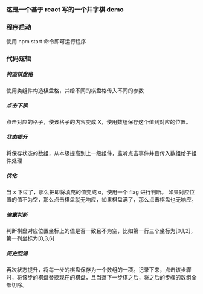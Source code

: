 ### 这是一个基于 react 写的一个井字棋 demo

### 程序启动

使用 npm start 命令即可运行程序

### 代码逻辑

##### 构造棋盘格

使用类组件构造棋盘格，并给不同的棋盘格传入不同的参数

##### 点击下棋

点击对应的格子，使该格子的内容变成 X，使用数组保存这个值到对应的位置。

##### 状态提升

将保存状态的数组，从本级提高到上一级组件，监听点击事件并且传入数组给子组件处理

##### 优化

当 x 下过了，那么把即将填充的值变成 o，使用一个 flag 进行判断。
如果对应位置的值不为空，那么点击棋盘就无响应，如果棋盘满了，那么点击棋盘也无响应。

##### 输赢判断

判断棋盘对应位置坐标上的值是否一致且不为空，比如第一行三个坐标为[0,1,2]，第一列坐标为[0,3,6]

##### 历史回溯

再次状态提升，将每一步的棋盘保存为一个数组的一项。记录下来，点击该步骤时，将该步的棋盘替换现在的棋盘，且当落下一步棋之后，将之后的步骤的数组全部切除。
